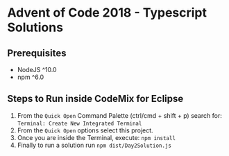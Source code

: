# Advent of Code 2018 - Typescript Solutions

## Prerequisites

- NodeJS ^10.0
- npm ^6.0

## Steps to Run inside CodeMix for Eclipse

1. From the `Quick Open`  Command Palette (ctrl/cmd + shift + p) search for:
     `Terminal: Create New Integrated Terminal`
2. From the `Quick Open` options select this project.
3. Once you are inside the Terminal, execute: `npm install`
4. Finally to run a solution run `npm dist/Day2Solution.js`


